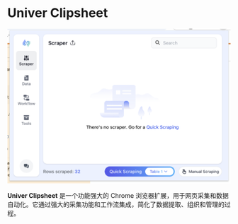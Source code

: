 # Univer Clipsheet

![Clipsheet App](../assets/clipsheet_popup_home.png)

**Univer Clipsheet** 是一个功能强大的 Chrome 浏览器扩展，用于网页采集和数据自动化。它通过强大的采集功能和工作流集成，简化了数据提取、组织和管理的过程。
